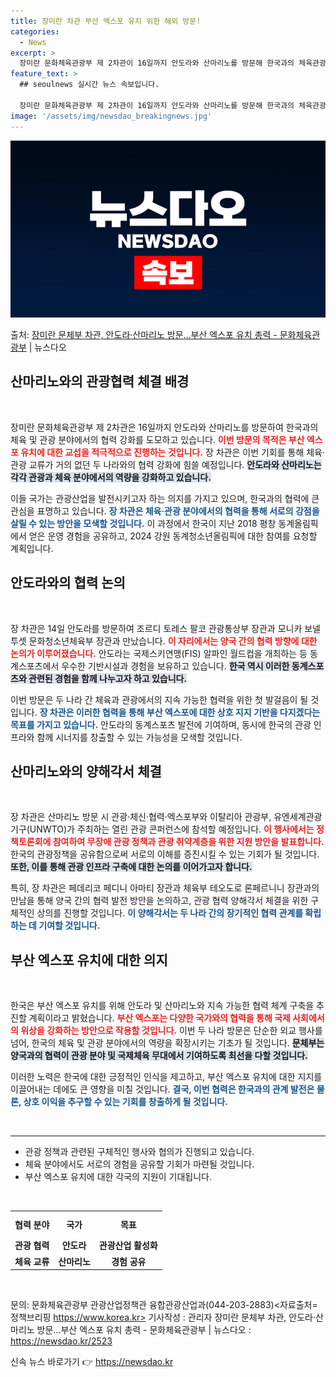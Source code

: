 ```yaml
---
title: 장미란 차관 부산 엑스포 유치 위한 해외 방문!
categories:
  - News
excerpt: >
  장미란 문화체육관광부 제 2차관이 16일까지 안도라와 산마리노를 방문해 한국과의 체육관광 교류 협력을 강화하…
feature_text: >
  ## seoulnews 실시간 뉴스 속보입니다.

  장미란 문화체육관광부 제 2차관이 16일까지 안도라와 산마리노를 방문해 한국과의 체육관광 교류 협력을 강화하…
image: '/assets/img/newsdao_breakingnews.jpg'
---
```


![뉴스다오 속보](/assets/img/newsdao_breakingnews.jpg)

<p>출처: <a href="https://newsdao.kr/2523" rel="dofollow">장미란 문체부 차관, 안도라·산마리노 방문…부산 엑스포 유치 총력 - 문화체육관광부</a> | 뉴스다오</p>

<h2 data-ke-size="size26">산마리노와의 관광협력 체결 배경</h2>

<p data-ke-size="size16">&nbsp;</p>

장미란 문화체육관광부 제 2차관은 16일까지 안도라와 산마리노를 방문하여 한국과의 체육 및 관광 분야에서의 협력 강화를 도모하고 있습니다. <b><span style="color: #ee2323;">이번 방문의 목적은 부산 엑스포 유치에 대한 교섭을 적극적으로 진행하는 것입니다.</span></b> 장 차관은 이번 기회를 통해 체육·관광 교류가 거의 없던 두 나라와의 협력 강화에 힘쓸 예정입니다. <b><span style="background-color: #21538527;">안도라와 산마리노는 각각 관광과 체육 분야에서의 역량을 강화하고 있습니다.</span></b>

이들 국가는 관광산업을 발전시키고자 하는 의지를 가지고 있으며, 한국과의 협력에 큰 관심을 표명하고 있습니다. <b><span style="color: #1a5490;">장 차관은 체육·관광 분야에서의 협력을 통해 서로의 강점을 살릴 수 있는 방안을 모색할 것입니다.</span></b> 이 과정에서 한국이 지난 2018 평창 동계올림픽에서 얻은 운영 경험을 공유하고, 2024 강원 동계청소년올림픽에 대한 참여를 요청할 계획입니다.

<h2 data-ke-size="size26">안도라와의 협력 논의</h2>

<p data-ke-size="size16">&nbsp;</p>

장 차관은 14일 안도라를 방문하여 조르디 토레스 팔코 관광통상부 장관과 모니카 보넬 투셋 문화청소년체육부 장관과 만났습니다. <b><span style="color: #ee2323;">이 자리에서는 양국 간의 협력 방향에 대한 논의가 이루어졌습니다.</span></b> 안도라는 국제스키연맹(FIS) 알파인 월드컵을 개최하는 등 동계스포츠에서 우수한 기반시설과 경험을 보유하고 있습니다. <b><span style="background-color: #21538527;">한국 역시 이러한 동계스포츠와 관련된 경험을 함께 나누고자 하고 있습니다.</span></b>

이번 방문은 두 나라 간 체육과 관광에서의 지속 가능한 협력을 위한 첫 발걸음이 될 것입니다. <b><span style="color: #1a5490;">장 차관은 이러한 협력을 통해 부산 엑스포에 대한 상호 지지 기반을 다지겠다는 목표를 가지고 있습니다.</span></b> 안도라의 동계스포츠 발전에 기여하며, 동시에 한국의 관광 인프라와 함께 시너지를 창출할 수 있는 가능성을 모색할 것입니다.

<h2 data-ke-size="size26">산마리노와의 양해각서 체결</h2>

<p data-ke-size="size16">&nbsp;</p>

장 차관은 산마리노 방문 시 관광·체신·협력·엑스포부와 이탈리아 관광부, 유엔세계관광기구(UNWTO)가 주최하는 열린 관광 콘퍼런스에 참석할 예정입니다. <b><span style="color: #ee2323;">이 행사에서는 정책토론회에 참여하여 무장애 관광 정책과 관광 취약계층을 위한 지원 방안을 발표합니다.</span></b> 한국의 관광정책을 공유함으로써 서로의 이해를 증진시킬 수 있는 기회가 될 것입니다. <b><span style="background-color: #21538527;">또한, 이를 통해 관광 인프라 구축에 대한 논의를 이어가고자 합니다.</span></b>

특히, 장 차관은 페데리코 페디니 아마티 장관과 체육부 테오도로 론페르니니 장관과의 만남을 통해 양국 간의 협력 발전 방안을 논의하고, 관광 협력 양해각서 체결을 위한 구체적인 상의를 진행할 것입니다. <b><span style="color: #1a5490;">이 양해각서는 두 나라 간의 장기적인 협력 관계를 확립하는 데 기여할 것입니다.</span></b>

<h2 data-ke-size="size26">부산 엑스포 유치에 대한 의지</h2>

<p data-ke-size="size16">&nbsp;</p>

한국은 부산 엑스포 유치를 위해 안도라 및 산마리노와 지속 가능한 협력 체계 구축을 추진할 계획이라고 밝혔습니다. <b><span style="color: #ee2323;">부산 엑스포는 다양한 국가와의 협력을 통해 국제 사회에서의 위상을 강화하는 방안으로 작용할 것입니다.</span></b> 이번 두 나라 방문은 단순한 외교 행사를 넘어, 한국의 체육 및 관광 분야에서의 역량을 확장시키는 기초가 될 것입니다. <b><span style="background-color: #21538527;">문체부는 양국과의 협력이 관광 분야 및 국제체육 무대에서 기여하도록 최선을 다할 것입니다.</span></b>

이러한 노력은 한국에 대한 긍정적인 인식을 제고하고, 부산 엑스포 유치에 대한 지지를 이끌어내는 데에도 큰 영향을 미칠 것입니다. <b><span style="color: #1a5490;">결국, 이번 협력은 한국과의 관계 발전은 물론, 상호 이익을 추구할 수 있는 기회를 창출하게 될 것입니다.</span></b>

<p data-ke-size="size16">&nbsp;</p>

<hr>

<ul>
    <li>관광 정책과 관련된 구체적인 행사와 협의가 진행되고 있습니다.</li>
    <li>체육 분야에서도 서로의 경험을 공유할 기회가 마련될 것입니다.</li>
    <li>부산 엑스포 유치에 대한 각국의 지원이 기대됩니다.</li>
</ul>

<p data-ke-size="size16">&nbsp;</p>

<table style="width: 100%;">
    <tr>
        <td style="text-align: center; height: 37px;"><b>협력 분야</b></td>
        <td style="text-align: center; height: 37px;"><b>국가</b></td>
        <td style="text-align: center; height: 37px;"><b>목표</b></td>
    </tr>
    <tr>
        <td style="text-align: center; height: 17px;"><b>관광 협력</b></td>
        <td style="text-align: center; height: 17px;"><b>안도라</b></td>
        <td style="text-align: center; height: 17px;"><b>관광산업 활성화</b></td>
    </tr>
    <tr>
        <td style="text-align: center; height: 17px;"><b>체육 교류</b></td>
        <td style="text-align: center; height: 17px;"><b>산마리노</b></td>
        <td style="text-align: center; height: 17px;"><b>경험 공유</b></td>
    </tr>
</table>

<p data-ke-size="size16">&nbsp;</p>

문의: 문화체육관광부 관광산업정책관 융합관광산업과(044-203-2883)<자료출처=정책브리핑 https://www.korea.kr> 기사작성 : 관리자 장미란 문체부 차관, 안도라·산마리노 방문…부산 엑스포 유치 총력 - 문화체육관광부 | 뉴스다오 : https://newsdao.kr/2523 

신속 뉴스 바로가기 👉 <a href="https://newsdao.kr" rel="dofollow">https://newsdao.kr</a>


